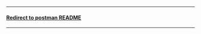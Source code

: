 ___
#### [Redirect to postman README](https://github.com/ericxiwang/demo_source_code/tree/main/documents/postman/README.md)
___